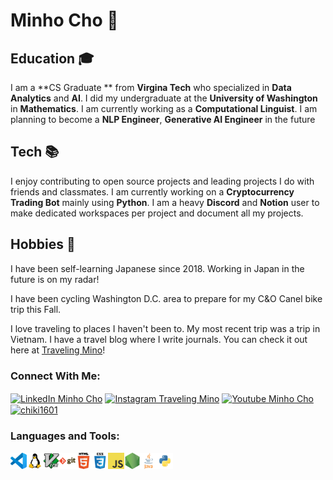 # Minho Cho 👋

## Education 🎓

I am a **CS Graduate ** from **Virgina Tech** who specialized in **Data Analytics** and **AI**. I did my undergraduate at the **University of Washington** in **Mathematics**. I am currently working as a **Computational Linguist**. I am planning to become a **NLP Engineer**, **Generative AI Engineer** in the future

## Tech 📚

I enjoy contributing to open source projects and leading projects I do with friends and classmates. I am currently working on a **Cryptocurrency Trading Bot** mainly using **Python**. I am a heavy **Discord** and **Notion** user to make dedicated workspaces per project and document all my projects.  

## Hobbies 🏃

I have been self-learning Japanese since 2018. Working in Japan in the future is on my radar!

I have been cycling Washington D.C. area to prepare for my C&O Canel bike trip this Fall.

I love traveling to places I haven't been to. My most recent trip was a trip in Vietnam. I have a travel blog where I write journals. You can check it out here at [Traveling Mino](https://travelingmino.com/)!

### Connect With Me:

<a href="https://linkedin.com/in/minhocho4" target="blank"><img align="center" src="https://raw.githubusercontent.com/rahuldkjain/github-profile-readme-generator/master/src/images/icons/Social/linked-in-alt.svg" alt="LinkedIn Minho Cho" height="30" width="40" /></a>
<a href="https://instagram.com/travelingmino" target="blank"><img align="center" src="https://raw.githubusercontent.com/rahuldkjain/github-profile-readme-generator/master/src/images/icons/Social/instagram.svg" alt="Instagram Traveling Mino" height="30" width="40" /></a>
<a href="https://www.youtube.com/mc811mc" target="blank"><img align="center" src="https://raw.githubusercontent.com/rahuldkjain/github-profile-readme-generator/master/src/images/icons/Social/youtube.svg" alt="Youtube Minho Cho" height="30" width="40" /></a>
<a href="https://medium.com/@minhocho" target="blank"><img align="center" src="https://raw.githubusercontent.com/rahuldkjain/github-profile-readme-generator/master/src/images/icons/Social/medium.svg" alt="chiki1601" height="30" width="40" /></a>

### Languages and Tools:

<img align="left" alt="Visual Studio Code" width="26px" src="https://raw.githubusercontent.com/github/explore/80688e429a7d4ef2fca1e82350fe8e3517d3494d/topics/visual-studio-code/visual-studio-code.png" />
<img align="left" alt="Linux" width="26px" src="https://raw.githubusercontent.com/github/explore/80688e429a7d4ef2fca1e82350fe8e3517d3494d/topics/linux/linux.png" />
<img align="left" alt="Vim" width="26px" src="https://raw.githubusercontent.com/github/explore/80688e429a7d4ef2fca1e82350fe8e3517d3494d/topics/vim/vim.png" />
<img align="left" alt="Git" width="26px" src="https://raw.githubusercontent.com/github/explore/80688e429a7d4ef2fca1e82350fe8e3517d3494d/topics/git/git.png" />
<img align="left" alt="HTML5" width="26px" src="https://raw.githubusercontent.com/github/explore/80688e429a7d4ef2fca1e82350fe8e3517d3494d/topics/html/html.png" />
<img align="left" alt="CSS3" width="26px" src="https://raw.githubusercontent.com/github/explore/80688e429a7d4ef2fca1e82350fe8e3517d3494d/topics/css/css.png" />
<img align="left" alt="JavaScript" width="26px" src="https://raw.githubusercontent.com/github/explore/80688e429a7d4ef2fca1e82350fe8e3517d3494d/topics/javascript/javascript.png" />
<img align="left" alt="React" width="26px" src="https://raw.githubusercontent.com/github/explore/80688e429a7d4ef2fca1e82350fe8e3517d3494d/topics/nodejs/nodejs.png" />
<img align="left" alt="Java" width="26px" src="https://raw.githubusercontent.com/github/explore/80688e429a7d4ef2fca1e82350fe8e3517d3494d/topics/java/java.png" />
<img align="left" alt="Python" width="26px" src="https://raw.githubusercontent.com/github/explore/80688e429a7d4ef2fca1e82350fe8e3517d3494d/topics/python/python.png" />
